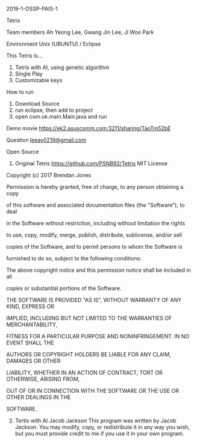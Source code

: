 ﻿2019-1-OSSP-PAIS-1
 
Tetris 

Team members
Ah Yeong Lee, Gwang Jin Lee, Ji Woo Park

Environment
Unix (UBUNTU) / Eclipse 

This Tetris is...
1. Tetris with AI, using genetic algorithm
2. Single Play 
3. Customizable keys

How to run
1. Download Source
2. run eclipse, then add to project
3. open com.ok.main.Main.java and run

Demo movie
https://ek2.asuscomm.com:3211/sharing/TaoTm52bE

Question
leeay0219@gmail.com

Open Source
1. Original Tetris
https://github.com/PSNB92/Tetris
MIT License

Copyright (c) 2017 Brendan Jones

Permission is hereby granted, free of charge, to any person obtaining a copy

of this software and associated documentation files (the "Software"), to deal

in the Software without restriction, including without limitation the rights

to use, copy, modify, merge, publish, distribute, sublicense, and/or sell

copies of the Software, and to permit persons to whom the Software is

furnished to do so, subject to the following conditions:

The above copyright notice and this permission notice shall be included in all

copies or substantial portions of the Software.

THE SOFTWARE IS PROVIDED "AS IS", WITHOUT WARRANTY OF ANY KIND, EXPRESS OR

IMPLIED, INCLUDING BUT NOT LIMITED TO THE WARRANTIES OF MERCHANTABILITY,

FITNESS FOR A PARTICULAR PURPOSE AND NONINFRINGEMENT. IN NO EVENT SHALL THE

AUTHORS OR COPYRIGHT HOLDERS BE LIABLE FOR ANY CLAIM, DAMAGES OR OTHER

LIABILITY, WHETHER IN AN ACTION OF CONTRACT, TORT OR OTHERWISE, ARISING FROM,

OUT OF OR IN CONNECTION WITH THE SOFTWARE OR THE USE OR OTHER DEALINGS IN THE

SOFTWARE.

2. Tertis with AI
Jacob Jackson
This program was written by Jacob Jackson. You may modify, copy, or redistribute it in any way you wish, but you must provide credit to me if you use it in your own program.
